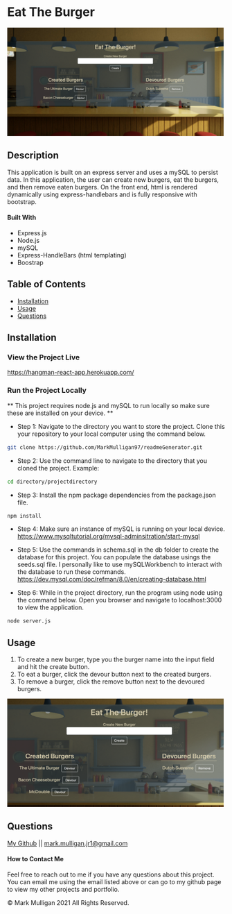 # Eat The Burger

<img src="./readmeImages/eatTheBurger.png" alt="App picture" width="500px" height="250px">

## Description 
This application is built on an express server and uses a mySQL to persist data.  In this application, the user can create new burgers, eat the burgers, and then remove eaten burgers.  On the front end, html is rendered dynamically using express-handlebars and is fully responsive with bootstrap.           

#### Built With
* Express.js
* Node.js
* mySQL
* Express-HandleBars (html templating)
* Boostrap

## Table of Contents
  
* [Installation](#installation)
* [Usage](#usage)
* [Questions](#questions)
  
  
## Installation
### View the Project Live
https://hangman-react-app.herokuapp.com/

### Run the Project Locally
** This project requires node.js and mySQL to run locally so make sure these are installed on your device.  **

* Step 1: Navigate to the directory you want to store the project. Clone this your repository to your local computer using the command below. 
```bash
git clone https://github.com/MarkMulligan97/readmeGenerator.git
```

* Step 2: Use the command line to navigate to the directory that you cloned the project.
Example:
```bash
cd directory/projectdirectory
```

* Step 3: Install the npm package dependencies from the package.json file.
```bash
npm install
```

* Step 4: Make sure an instance of mySQL is running on your local device. 
https://www.mysqltutorial.org/mysql-adminsitration/start-mysql

* Step 5: Use the commands in schema.sql in the db folder to create the database for this project.  You can populate the database usings the seeds.sql file. I personally like to use mySQLWorkbench to interact with the database to run these commands.    
https://dev.mysql.com/doc/refman/8.0/en/creating-database.html

* Step 6: While in the project directory, run the program using node using the command below. Open you browser and navigate to localhost:3000 to view the application.
```bash
node server.js
```  

## Usage 

1.  To create a new burger, type you the burger name into the input field and hit the create button.  
2.  To eat a burger, click the devour button next to the created burgers.
3.  To remove a burger, click the remove button next to the devoured burgers.    

<img src="./readmeImages/zoomInExample.png" alt="App picture" width="500px" height="250px">

## Questions
[My Github](https://github.com/Mark-Mulligan) || mark.mulligan.jr1@gmail.com

#### How to Contact Me
Feel free to reach out to me if you have any questions about this project.  You can email me using the email listed above or can go to my github page to view my other projects and portfolio.

© Mark Mulligan 2021 All Rights Reserved.